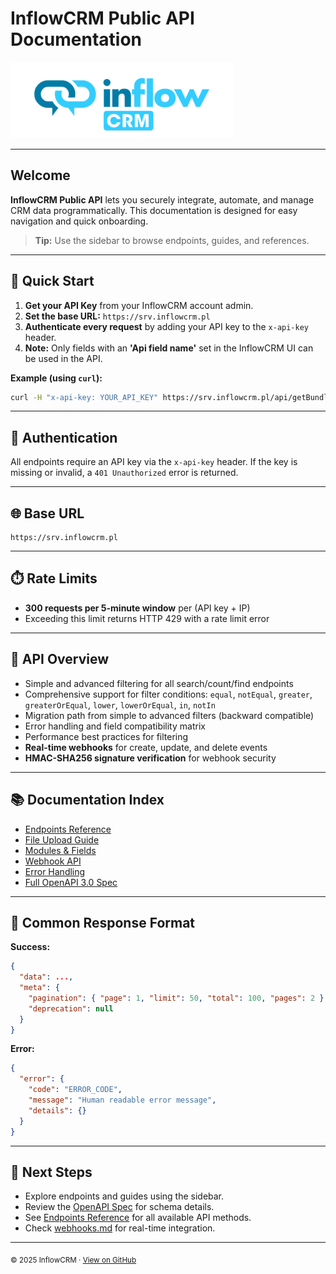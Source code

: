 # InflowCRM Public API Documentation

![InflowCRM Logo](../../logo.png)

---

## Welcome

**InflowCRM Public API** lets you securely integrate, automate, and manage CRM data programmatically.
This documentation is designed for easy navigation and quick onboarding.

> **Tip:** Use the sidebar to browse endpoints, guides, and references.

---

## 🚀 Quick Start

1. **Get your API Key** from your InflowCRM account admin.
2. **Set the base URL:**
   `https://srv.inflowcrm.pl`
3. **Authenticate every request** by adding your API key to the `x-api-key` header.
4. **Note:** Only fields with an **'Api field name'** set in the InflowCRM UI can be used in the API.

**Example (using `curl`):**
```bash
curl -H "x-api-key: YOUR_API_KEY" https://srv.inflowcrm.pl/api/getBundleModuleNames
```

---

## 🔑 Authentication

All endpoints require an API key via the `x-api-key` header.
If the key is missing or invalid, a `401 Unauthorized` error is returned.

---

## 🌐 Base URL

```
https://srv.inflowcrm.pl
```

---

## ⏱️ Rate Limits

- **300 requests per 5-minute window** per (API key + IP)
- Exceeding this limit returns HTTP 429 with a rate limit error

---

## 🧭 API Overview

- Simple and advanced filtering for all search/count/find endpoints
- Comprehensive support for filter conditions: `equal`, `notEqual`, `greater`, `greaterOrEqual`, `lower`, `lowerOrEqual`, `in`, `notIn`
- Migration path from simple to advanced filters (backward compatible)
- Error handling and field compatibility matrix
- Performance best practices for filtering
- **Real-time webhooks** for create, update, and delete events
- **HMAC-SHA256 signature verification** for webhook security

---

## 📚 Documentation Index

- [Endpoints Reference](./endpoints.md)
- [File Upload Guide](./file-uploads.md)
- [Modules & Fields](./modules.md)
- [Webhook API](./webhooks.md)
- [Error Handling](./errors.md)
- [Full OpenAPI 3.0 Spec](./openapi.yaml)

---

## 📄 Common Response Format

**Success:**
```json
{
  "data": ...,
  "meta": {
    "pagination": { "page": 1, "limit": 50, "total": 100, "pages": 2 },
    "deprecation": null
  }
}
```

**Error:**
```json
{
  "error": {
    "code": "ERROR_CODE",
    "message": "Human readable error message",
    "details": {}
  }
}
```

---

## 📝 Next Steps

- Explore endpoints and guides using the sidebar.
- Review the [OpenAPI Spec](./openapi.yaml) for schema details.
- See [Endpoints Reference](./endpoints.md) for all available API methods.
- Check [webhooks.md](./webhooks.md) for real-time integration.

---

<sub align="center">© 2025 InflowCRM &middot; [View on GitHub](https://github.com/arqo/inflowcrm-public-api-docs)</sub>